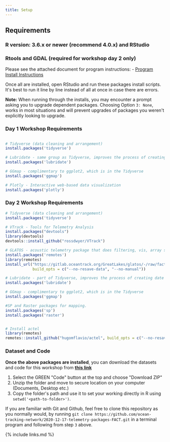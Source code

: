 ```yaml
---
title: Setup
---
```


## Requirements

### R version: 3.6.x or newer (recommend 4.0.x) and RStudio
### Rtools and GDAL (required for workshop day 2 only)

Please see the attached document for program instructions: - [Program Install Instructions](/Resources/FACT_2020_install_instructions.docx)

Once all are installed, open RStudio and run these packages install scripts. It's best to run it line by line instead of all at once in case there are errors.

<b>Note:</b> When running through the installs, you may encounter a prompt asking you to upgrade dependent packages. Choosing Option `3: None`, works in most situations and will prevent upgrades of packages you weren't explicitly looking to upgrade.

### Day 1 Workshop Requirements

```r

# Tidyverse (data cleaning and arrangement)
install.packages('tidyverse')

# Lubridate - same group as Tidyverse, improves the process of creating date objects
install.packages('lubridate')

# GGmap - complimentary to ggplot2, which is in the Tidyverse
install.packages('ggmap')

# Plotly - Interactive web-based data visualization
install.packages('plotly')
```

### Day 2 Workshop Requirements

```r
# Tidyverse (data cleaning and arrangement)
install.packages('tidyverse')

# VTrack - Tools for Telemetry Analysis
install.packages("devtools")
library(devtools)
devtools::install_github("rossdwyer/VTrack")

# GLATOS - acoustic telemetry package that does filtering, vis, array simulation, etc.
install.packages('remotes')
library(remotes)
install_url("https://gitlab.oceantrack.org/GreatLakes/glatos/-/raw/fact-workshop-2020/glatos_0.4.2.1.tar.gz",
			build_opts = c("--no-resave-data", "--no-manual"))

# Lubridate - part of Tidyverse, improves the process of creating date objects
install.packages('lubridate')

# GGmap - complimentary to ggplot2, which is in the Tidyverse
install.packages('ggmap')

#SP and Raster packages for mapping.
install.packages('sp')
install.packages('raster')


# Install actel
library(remotes)
remotes::install_github("hugomflavio/actel", build_opts = c("--no-resave-data", "--no-manual"), build_vignettes = TRUE)
```        

### Dataset and Code 

<b>Once the above packages are installed</b>, you can download the datasets and code for this workshop from <b>[this link](https://github.com/ocean-tracking-network/2020-12-17-telemetry-packages-FACT/)</b>

1. Select the GREEN "Code" button at the top and choose "Download ZIP"
2. Unzip the folder and move to secure location on your computer (Documents, Desktop etc.)
3. Copy the folder's path and use it to set your working directly in R using `setwd('<path-to-folder>')`.

If you are familiar with Git and Github, feel free to clone this repository as you normally would, by running `git clone https://github.com/ocean-tracking-network/2020-12-17-telemetry-packages-FACT.git` in a terminal program and following from step `3` above.



{% include links.md %}
